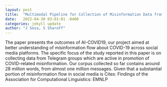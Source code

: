 ```yaml
---
layout: post
title:  "Multimodal Pipeline for Collection of Misinformation Data from Telegram"
date:   2022-04-30 03:01:01 -0400
categories: jekyll update
author: "J Sosa, S Sharoff"
---
```

The paper presents the outcomes of AI-COVID19, our project aimed at better understanding of misinformation flow about COVID-19 across social media platforms. The specific focus of the study reported in this paper is on collecting data from Telegram groups which are active in promotion of COVID-related misinformation. Our corpus collected so far contains around 28 million words, from almost one million messages. Given that a substantial portion of misinformation flow in social media is Cites: Findings of the Association for Computational Linguistics: EMNLP